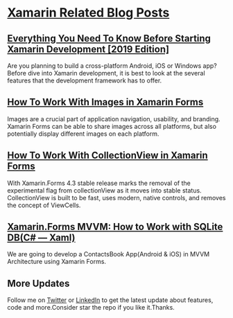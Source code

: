 # [Xamarin Related Blog Posts](https://medium.com/a-developer-in-making/tagged/xamarin)

## [Everything You Need To Know Before Starting Xamarin Development [2019 Edition]](https://medium.com/a-developer-in-making/everything-you-need-to-know-before-starting-xamarin-development-2019-edition-49744616196e)
Are you planning to build a cross-platform Android, iOS or Windows app? Before dive into Xamarin development, it is best to look at the several features that the development framework has to offer.

## [How To Work With Images in Xamarin Forms](https://medium.com/a-developer-in-making/how-to-work-with-images-in-xamarin-forms-4d2e8b3bd1c9)
Images are a crucial part of application navigation, usability, and branding. Xamarin Forms can be able to share images across all platforms, but also potentially display different images on each platform.

## [How To Work With CollectionView in Xamarin Forms](https://medium.com/a-developer-in-making/how-to-work-with-collectionview-in-xamarin-forms-5dc65c50b419)
With Xamarin.Forms 4.3 stable release marks the removal of the experimental flag from collectionView as it moves into stable status. CollectionView is built to be fast, uses modern, native controls, and removes the concept of ViewCells.

## [Xamarin.Forms MVVM: How to Work with SQLite DB(C# — Xaml)](https://medium.com/swlh/xamarin-forms-mvvm-how-to-work-with-sqlite-db-c-xaml-26fcae303edd)
We are going to develop a ContactsBook App(Android & iOS) in MVVM Architecture using Xamarin Forms.

## More Updates
Follow me on [Twitter](https://twitter.com/Shankar__am) or [LinkedIn](https://www.linkedin.com/in/shankar-mathesh) to get the latest update about features, code and more.Consider star the repo if you like it.Thanks.
